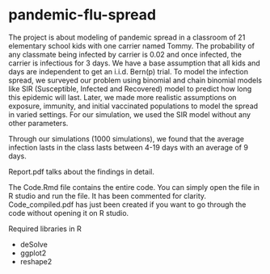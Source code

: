 # pandemic-flu-spread

The project is about modeling of pandemic spread in a classroom of 21 elementary school kids with one carrier named Tommy. The probability of any classmate being infected by carrier is 0.02 and once infected, the carrier is infectious for 3 days. We have a base assumption that all kids and days are independent to get an i.i.d. Bern(p) trial. To model the infection spread, we surveyed our problem using binomial and chain binomial models like SIR (Susceptible, Infected and Recovered) model to predict how long this epidemic will last. Later, we made more realistic assumptions on exposure, immunity, and initial vaccinated populations to model the spread in varied settings. For our simulation, we used the SIR model without any other parameters. 

Through our simulations (1000 simulations), we found that the average infection lasts in the class lasts between 4-19 days with an average of 9 days.

Report.pdf talks about the findings in detail.

The Code.Rmd file contains the entire code. You can simply open the file in R studio and run the file. It has been commented for clarity. Code_compiled.pdf has just been created if you want to go through the code without opening it on R studio.

Required libraries in R
- deSolve
- ggplot2
- reshape2
